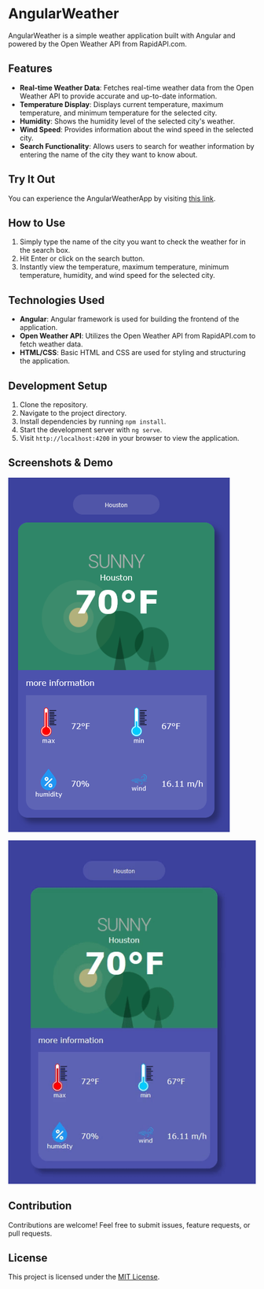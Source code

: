 # AngularWeather
AngularWeather is a simple weather application built with Angular and powered by the Open Weather API from RapidAPI.com.

## Features
- **Real-time Weather Data**: Fetches real-time weather data from the Open Weather API to provide accurate and up-to-date information.
- **Temperature Display**: Displays current temperature, maximum temperature, and minimum temperature for the selected city.
- **Humidity**: Shows the humidity level of the selected city's weather.
- **Wind Speed**: Provides information about the wind speed in the selected city.
- **Search Functionality**: Allows users to search for weather information by entering the name of the city they want to know about.

## Try It Out

You can experience the AngularWeatherApp by visiting [this link](https://mespino4.github.io/Angular-Weather-App/).

## How to Use

1. Simply type the name of the city you want to check the weather for in the search box.
2. Hit Enter or click on the search button.
3. Instantly view the temperature, maximum temperature, minimum temperature, humidity, and wind speed for the selected city.

## Technologies Used

- **Angular**: Angular framework is used for building the frontend of the application.
- **Open Weather API**: Utilizes the Open Weather API from RapidAPI.com to fetch weather data.
- **HTML/CSS**: Basic HTML and CSS are used for styling and structuring the application.

## Development Setup

1. Clone the repository.
2. Navigate to the project directory.
3. Install dependencies by running `npm install`.
4. Start the development server with `ng serve`.
5. Visit `http://localhost:4200` in your browser to view the application.

## Screenshots & Demo

![ss1](images/ss1.png)

![demo](images/ngweatherDemo.gif)

## Contribution

Contributions are welcome! Feel free to submit issues, feature requests, or pull requests.

## License

This project is licensed under the [MIT License](LICENSE).

